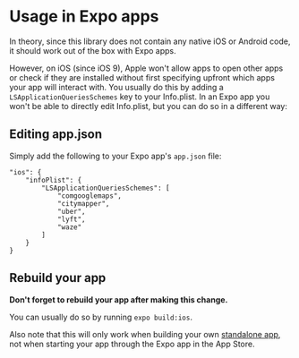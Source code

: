 # Usage in Expo apps

In theory, since this library does not contain any native iOS or Android code, it should work out of the box with Expo apps. 

However, on iOS (since iOS 9), Apple won't allow apps to open other apps or check if they are installed without first specifying upfront which apps your app will interact with. You usually do this by adding a `LSApplicationQueriesSchemes` key to your Info.plist. In an Expo app you won't be able to directly edit Info.plist, but you can do so in a different way:


## Editing app.json

Simply add the following to your Expo app's `app.json` file:

```
"ios": {
	"infoPlist": {
		"LSApplicationQueriesSchemes": [
			"comgooglemaps",
			"citymapper",
			"uber",
			"lyft",
			"waze"
		]
	}
}
```


## Rebuild your app

**Don't forget to rebuild your app after making this change.** 

You can usually do so by running `expo build:ios`.

Also note that this will only work when building your own [standalone app](https://docs.expo.io/versions/latest/distribution/building-standalone-apps), not when starting your app through the Expo app in the App Store.
